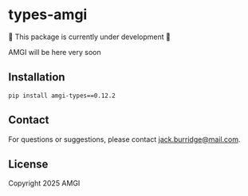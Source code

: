 # types-amgi

:construction: This package is currently under development :construction:

AMGI will be here very soon

## Installation

```
pip install amgi-types==0.12.2
```

## Contact

For questions or suggestions, please contact [jack.burridge@mail.com](mailto:jack.burridge@mail.com).

## License

Copyright 2025 AMGI
